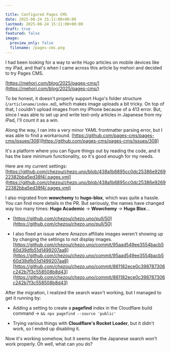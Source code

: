 ```yaml
---

title: Configured Pages CMS
date: 2025-08-24 15:11:00+00:00
lastmod: 2025-08-24 15:11:00+00:00
draft: true
featured: false
image:
  preview_only: false
  filename: /pages-cms.png
---
```


I had been looking for a way to write Hugo articles on mobile devices like my iPad, and that's when I came across this article by mehori and decided to try Pages CMS.

[https://mehori.com/blog/2025/pages-cms/](https://mehori.com/blog/2025/pages-cms/)

To be honest, it doesn't properly support Hugo's folder structure (`/articlename/index.md`), which makes image uploads a bit tricky. On top of that, I couldn't upload images from my iPhone because of a 413 error. But, since I was able to set up and write text-only articles in Japanese from my iPad, I'll count it as a win.

Along the way, I ran into a very minor YAML frontmatter parsing error, but I was able to find a workaround. [https://github.com/pages-cms/pages-cms/issues/308](https://github.com/pages-cms/pages-cms/issues/308)

It's a platform where you can figure things out by reading the code, and it has the bare minimum functionality, so it's good enough for my needs.

Here are my current settings: [https://github.com/chezou/chezo.uno/blob/438a1b6895cc0dc25386e926922382bba5ed38f4/.pages.yml](https://github.com/chezou/chezo.uno/blob/438a1b6895cc0dc25386e926922382bba5ed38f4/.pages.yml)

I also migrated from **wowchemy** to **hugo-blox**, which was quite a hassle. You can find more details in the PR. But seriously, the names have changed way too many times: **Hugo Academic** -> **Wowchemy** -> **Hugo Blox**...

*   [https://github.com/chezou/chezo.uno/pull/50](https://github.com/chezou/chezo.uno/pull/50)
    
*   I also fixed an issue where Amazon affiliate images weren't showing up by changing the settings to not display images. [https://github.com/chezou/chezo.uno/commit/95aad549ee3554bacb560d39dfb51d1499207aa8](https://github.com/chezou/chezo.uno/commit/95aad549ee3554bacb560d39dfb51d1499207aa8) [https://github.com/chezou/chezo.uno/commit/861182ece0c398787306c242b7f3c558508b8d43](https://github.com/chezou/chezo.uno/commit/861182ece0c398787306c242b7f3c558508b8d43)
    

After the migration, I realized the search wasn't working, but I managed to get it running by:

*   Adding a setting to create a **pagefind** index in the Cloudflare build command -> `&& npx pagefind --source 'public'`
    
*   Trying various things with **Cloudflare's Rocket Loader**, but it didn't work, so I ended up disabling it.
    

Now it's working somehow, but it seems like the Japanese search won't work properly. Oh well, what can you do?